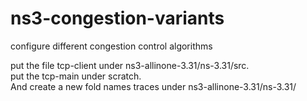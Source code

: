# ns3-congestion-variants
configure different congestion control algorithms  

put the file tcp-client under ns3-allinone-3.31/ns-3.31/src.  
put the tcp-main under scratch.  
And create a new fold names traces under ns3-allinone-3.31/ns-3.31/  

